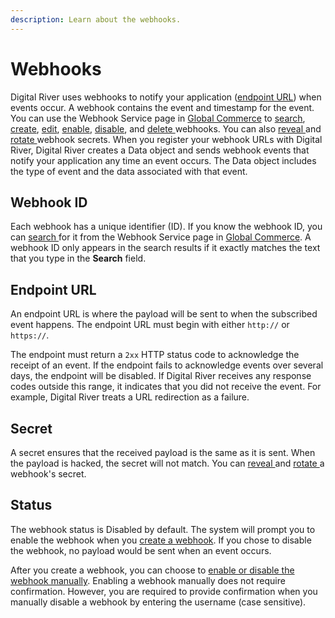 ```yaml
---
description: Learn about the webhooks.
---
```


# Webhooks

Digital River uses webhooks to notify your application ([endpoint URL](./#endpoint-url)) when events occur. A webhook contains the event and timestamp for the event. You can use the Webhook Service page in [Global Commerce](https://gc.digitalriver.com/gc/ent/login.do) to [search](searching-for-a-webhook.md), [create](creating-a-webhook.md), [edit](editing-a-webhook.md), [enable](enabling-or-disabling-webhooks.md), [disable](enabling-or-disabling-webhooks.md), and [delete ](deleting-a-webhook.md)webhooks. You can also [reveal ](revealing-a-webhooks-secret.md)and [rotate ](rotating-a-webhooks-secret.md)webhook secrets. When you register your webhook URLs with Digital River, Digital River creates a Data object and sends webhook events that notify your application any time an event occurs. The Data object includes the type of event and the data associated with that event.&#x20;

## **Webhook ID**

Each webhook has a unique identifier (ID). If you know the webhook ID, you can [search ](searching-for-a-webhook.md)for it from the Webhook Service page in [Global Commerce](https://gc.digitalriver.com/gc/ent/login.do). A webhook ID only appears in the search results if it exactly matches the text that you type in the **Search** field.

## **Endpoint URL**

An endpoint URL is where the payload will be sent to when the subscribed event happens. The endpoint URL must begin with either `http://` or `https://`.

The endpoint must return a `2xx` HTTP status code to acknowledge the receipt of an event. If the endpoint fails to acknowledge events over several days, the endpoint will be disabled. If Digital River receives any response codes outside this range, it indicates that you did not receive the event. For example, Digital River treats a URL redirection as a failure.

## **Secret**

A secret ensures that the received payload is the same as it is sent. When the payload is hacked, the secret will not match. You can [reveal ](revealing-a-webhooks-secret.md)and [rotate ](rotating-a-webhooks-secret.md)a webhook's secret.

## **Status**

The webhook status is Disabled by default. The system will prompt you to enable the webhook when you [create a webhook](creating-a-webhook.md). If you chose to disable the webhook, no payload would be sent when an event occurs.&#x20;

After you create a webhook, you can choose to [enable or disable the webhook manually](enabling-or-disabling-webhooks.md). Enabling a webhook manually does not require confirmation. However, you are required to provide confirmation when you manually disable a webhook by entering the username (case sensitive).
